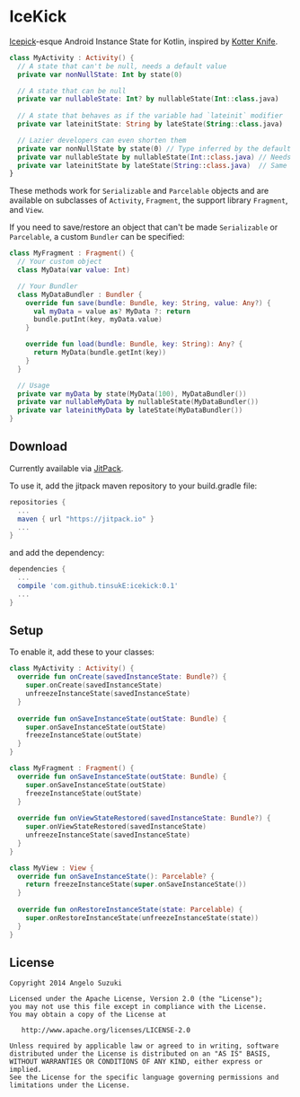 # IceKick
[Icepick][1]-esque Android Instance State for Kotlin, inspired by [Kotter Knife][2].

```kotlin
class MyActivity : Activity() {
  // A state that can't be null, needs a default value
  private var nonNullState: Int by state(0)

  // A state that can be null
  private var nullableState: Int? by nullableState(Int::class.java)
  
  // A state that behaves as if the variable had `lateinit` modifier
  private var lateinitState: String by lateState(String::class.java)

  // Lazier developers can even shorten them
  private var nonNullState by state(0) // Type inferred by the default value
  private var nullableState by nullableState(Int::class.java) // Needs the type information
  private var lateinitState by lateState(String::class.java)  // Same
}
```

These methods work for `Serializable` and `Parcelable` objects and are available on subclasses of `Activity`, `Fragment`,
the support library `Fragment`, and `View`.

If you need to save/restore an object that can't be made `Serializable` or `Parcelable`, a custom `Bundler` can be specified:

```kotlin
class MyFragment : Fragment() {
  // Your custom object
  class MyData(var value: Int)

  // Your Bundler
  class MyDataBundler : Bundler {
    override fun save(bundle: Bundle, key: String, value: Any?) {
      val myData = value as? MyData ?: return
      bundle.putInt(key, myData.value)
    }

    override fun load(bundle: Bundle, key: String): Any? {
      return MyData(bundle.getInt(key))
    }
  }

  // Usage
  private var myData by state(MyData(100), MyDataBundler())
  private var nullableMyData by nullableState(MyDataBundler())
  private var lateinitMyData by lateState(MyDataBundler())
}
```

Download
-------

Currently available via [JitPack][3].

To use it, add the jitpack maven repository to your build.gradle file:
```gradle
repositories {
  ...
  maven { url "https://jitpack.io" }
  ...
}
```
and add the dependency:
```gradle
dependencies {
  ...
  compile 'com.github.tinsukE:icekick:0.1'
  ...
}
```


Setup
-------

To enable it, add these to your classes:

```kotlin
class MyActivity : Activity() {
  override fun onCreate(savedInstanceState: Bundle?) {
    super.onCreate(savedInstanceState)
    unfreezeInstanceState(savedInstanceState)
  }
  
  override fun onSaveInstanceState(outState: Bundle) {
    super.onSaveInstanceState(outState)
    freezeInstanceState(outState)
  }
}
```

```kotlin
class MyFragment : Fragment() {
  override fun onSaveInstanceState(outState: Bundle) {
    super.onSaveInstanceState(outState)
    freezeInstanceState(outState)
  }
  
  override fun onViewStateRestored(savedInstanceState: Bundle?) {
    super.onViewStateRestored(savedInstanceState)
    unfreezeInstanceState(savedInstanceState)
  }
}
```

```kotlin
class MyView : View {
  override fun onSaveInstanceState(): Parcelable? {
    return freezeInstanceState(super.onSaveInstanceState())
  }
  
  override fun onRestoreInstanceState(state: Parcelable) {
    super.onRestoreInstanceState(unfreezeInstanceState(state))
  }
}
```

License
-------

    Copyright 2014 Angelo Suzuki

    Licensed under the Apache License, Version 2.0 (the "License");
    you may not use this file except in compliance with the License.
    You may obtain a copy of the License at

       http://www.apache.org/licenses/LICENSE-2.0

    Unless required by applicable law or agreed to in writing, software
    distributed under the License is distributed on an "AS IS" BASIS,
    WITHOUT WARRANTIES OR CONDITIONS OF ANY KIND, either express or implied.
    See the License for the specific language governing permissions and
    limitations under the License.

[1]: https://github.com/frankiesardo/icepick
[2]: https://github.com/JakeWharton/kotterknife
[3]: https://jitpack.io
